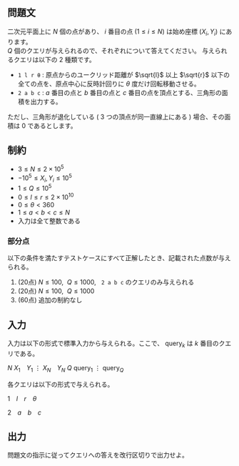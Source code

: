 ## 問題文

二次元平面上に $N$ 個の点があり、 $i$ 番目の点 $(1 \leq i \leq N)$ は始め座標 $(X_i, Y_i)$ にあります。  
$Q$ 個のクエリが与えられるので、それぞれについて答えてください。
与えられるクエリは以下の $2$ 種類です。

- `1 l r θ` : 原点からのユークリッド距離が $\sqrt{l}$ 以上 $\sqrt{r}$ 以下の全ての点を、原点中心に反時計回りに $\theta$ 度だけ回転移動させる。  
- `2 a b c` : $a$ 番目の点と $b$ 番目の点と $c$ 番目の点を頂点とする、三角形の面積を出力する。

ただし、三角形が退化している $($ $3$ つの頂点が同一直線上にある $)$ 場合、その面積は $0$ であるとします。

## 制約

- $3 \leq N \leq 2 \times 10^5$
- $-10^5 \leq X_i, Y_i \leq 10^5$
- $1 \leq Q \leq 10^5$
- $0 \leq l \leq r \leq 2 \times 10^{10}$
- $0 \leq \theta \lt 360$
- $1 \leq a < b < c \leq N$
- 入力は全て整数である

### 部分点

以下の条件を満たすテストケースにすべて正解したとき、記載された点数が与えられる。
1. (20点) $N \leq 100, ~~ Q \leq 1000, ~~$ `2 a b c` のクエリのみ与えられる
1. (20点) $N \leq 100, ~~ Q \leq 1000$
1. (60点) 追加の制約なし

## 入力

入力は以下の形式で標準入力から与えられる。ここで、 $\mathrm{query}_k$ は $k$ 番目のクエリである。

<div class="code-math">

$N$
$X_1$&emsp;$Y_1$
$\vdots$
$X_N$&emsp;$Y_N$
$Q$
$\mathrm{query}_1$
$\vdots$
$\mathrm{query}_Q$
</div>

各クエリは以下の形式で与えられる。

<div class="code-math">

$1$&emsp;$l$&emsp;$r$&emsp;$\theta$
</div>

<div class="code-math">

$2$&emsp;$a$&emsp;$b$&emsp;$c$
</div>

## 出力

問題文の指示に従ってクエリへの答えを改行区切りで出力せよ。
